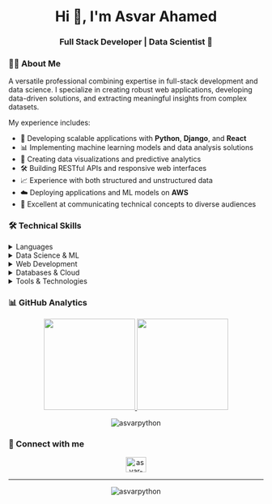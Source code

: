 
<h1 align="center">Hi 👋, I'm Asvar Ahamed</h1> <h3 align="center">Full Stack Developer | Data Scientist 🚀</h3>



### 👨‍💻 About Me
A versatile professional combining expertise in full-stack development and data science. I specialize in creating robust web applications, developing data-driven solutions, and extracting meaningful insights from complex datasets. 

My experience includes:

- 🔭 Developing scalable applications with **Python**, **Django**, and **React**
- 📊 Implementing machine learning models and data analysis solutions
- 🌱 Creating data visualizations and predictive analytics
- 🛠️ Building RESTful APIs and responsive web interfaces
- 📈 Experience with both structured and unstructured data
- ☁️ Deploying applications and ML models on **AWS**
- 💬 Excellent at communicating technical concepts to diverse audiences

### 🛠️ Technical Skills

<details>
<summary>Languages</summary>

![Python](https://img.shields.io/badge/Python-3776AB?style=for-the-badge&logo=python&logoColor=white)
![JavaScript](https://img.shields.io/badge/JavaScript-F7DF1E?style=for-the-badge&logo=javascript&logoColor=black)
![TypeScript](https://img.shields.io/badge/TypeScript-007ACC?style=for-the-badge&logo=typescript&logoColor=white)
![HTML5](https://img.shields.io/badge/HTML5-E34F26?style=for-the-badge&logo=html5&logoColor=white)
![CSS3](https://img.shields.io/badge/CSS3-1572B6?style=for-the-badge&logo=css3&logoColor=white)
![R](https://img.shields.io/badge/R-276DC3?style=for-the-badge&logo=r&logoColor=white)
</details>

<details>
<summary>Data Science & ML</summary>

![NumPy](https://img.shields.io/badge/NumPy-013243?style=for-the-badge&logo=numpy&logoColor=white)
![Pandas](https://img.shields.io/badge/Pandas-150458?style=for-the-badge&logo=pandas&logoColor=white)
![Scikit Learn](https://img.shields.io/badge/Scikit_Learn-F7931E?style=for-the-badge&logo=scikit-learn&logoColor=white)
![TensorFlow](https://img.shields.io/badge/TensorFlow-FF6F00?style=for-the-badge&logo=tensorflow&logoColor=white)
![Jupyter](https://img.shields.io/badge/Jupyter-F37626?style=for-the-badge&logo=jupyter&logoColor=white)
</details>

<details>
<summary>Web Development</summary>

![Django](https://img.shields.io/badge/Django-092E20?style=for-the-badge&logo=django&logoColor=white)
![React](https://img.shields.io/badge/React-20232A?style=for-the-badge&logo=react&logoColor=61DAFB)
![Bootstrap](https://img.shields.io/badge/Bootstrap-563D7C?style=for-the-badge&logo=bootstrap&logoColor=white)
![Flask](https://img.shields.io/badge/Flask-000000?style=for-the-badge&logo=flask&logoColor=white)
</details>

<details>
<summary>Databases & Cloud</summary>

![MySQL](https://img.shields.io/badge/MySQL-005C84?style=for-the-badge&logo=mysql&logoColor=white)
![PostgreSQL](https://img.shields.io/badge/PostgreSQL-316192?style=for-the-badge&logo=postgresql&logoColor=white)
![MongoDB](https://img.shields.io/badge/MongoDB-47A248?style=for-the-badge&logo=mongodb&logoColor=white)
![AWS](https://img.shields.io/badge/AWS-232F3E?style=for-the-badge&logo=amazon-aws&logoColor=white)
</details>

<details>
<summary>Tools & Technologies</summary>

![Git](https://img.shields.io/badge/Git-F05032?style=for-the-badge&logo=git&logoColor=white)
![GitHub](https://img.shields.io/badge/GitHub-100000?style=for-the-badge&logo=github&logoColor=white)
![VS Code](https://img.shields.io/badge/VS_Code-007ACC?style=for-the-badge&logo=visual-studio-code&logoColor=white)
![Docker](https://img.shields.io/badge/Docker-2496ED?style=for-the-badge&logo=docker&logoColor=white)
![Tableau](https://img.shields.io/badge/Tableau-E97627?style=for-the-badge&logo=tableau&logoColor=white)
</details>

### 📊 GitHub Analytics

<p align="center">
  <a href="https://github.com/asvarpython">
    <img height="180em" src="https://github-readme-stats.vercel.app/api?username=asvarpython&show_icons=true&theme=github_dark&include_all_commits=true&count_private=true"/>
    <img height="180em" src="https://github-readme-stats.vercel.app/api/top-langs/?username=asvarpython&layout=compact&langs_count=8&theme=github_dark"/>
  </a>
</p>

<p align="center">
  <img src="https://github-readme-streak-stats.herokuapp.com/?user=asvarpython&theme=github-dark" alt="asvarpython" />
</p>


### 🤝 Connect with me
<p align="center">
<a href="https://linkedin.com/in/asvar" target="blank"><img align="center" 
src="https://raw.githubusercontent.com/rahuldkjain/github-profile-readme-generator/master/src/images/icons/Social/linked-in-alt.svg" alt="asvar-ahamed" height="30" width="40" /></a>
</p>

---

<p align="center">
  <img src="https://komarev.com/ghpvc/?username=asvarpython&label=Profile%20views&color=0e75b6&style=flat" alt="asvarpython" />
</p>

